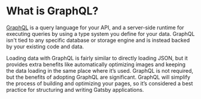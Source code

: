 # What is GraphQL?

[GraphQL](https://graphql.org/learn/) is a query language for your API, and a server-side runtime for executing queries by using a type system you define for your data. GraphQL isn't tied to any specific database or storage engine and is instead backed by your existing code and data.

Loading data with GraphQL is fairly similar to directly loading JSON, but it provides extra benefits like automatically optimizing images and keeping the data loading in the same place where it’s used.
GraphQL is not required, but the benefits of adopting GraphQL are significant. GraphQL will simplify the process of building and optimizing your pages, so it’s considered a best practice for structuring and writing Gatsby applications.

